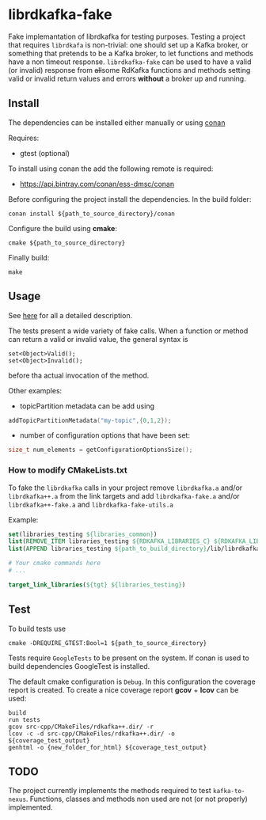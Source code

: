 # librdkafka-fake
Fake implemantation of librdkafka for testing purposes. 
Testing a project that requires ``librdkafa`` is non-trivial: one should set up a Kafka broker, or something that pretends to be a Kafka broker, to let functions and methods have a non timeout response. ``librdkafka-fake`` can be used to have a valid (or invalid) response from ~~all~~some RdKafka functions and methods setting valid or invalid return values and errors **without** a broker up and running.

## Install

The dependencies can be installed either manually or using [conan](https://www.conan.io/)

Requires:
- gtest (optional)

To install using conan the add the following remote is required:
- https://api.bintray.com/conan/ess-dmsc/conan

Before configuring the project install the dependencies. In the build folder:

``conan install ${path_to_source_directory}/conan``

Configure the build using **cmake**:

``cmake ${path_to_source_directory}``

Finally build:

``make``

## Usage

See [here](USAGE.md) for all a detailed description.

The tests present a wide variety of fake calls. When a function or method can return a valid or invalid value, the general syntax is

```
set<Object>Valid();
set<Object>Invalid();
```

before tha actual invocation of the method.

Other examples:

- topicPartition metadata can be add using

```c++
addTopicPartitionMetadata("my-topic",{0,1,2});
```

- number of configuration options that have been set:

```c++
size_t num_elements = getConfigurationOptionsSize();
```

### How to modify CMakeLists.txt

To fake the ``librdkafka`` calls in your project remove ``librdkafka.a`` and/or ``librdkafka++.a`` from the link targets and add ``librdkafka-fake.a`` and/or ``librdkafka++-fake.a`` and ``librdkafka-fake-utils.a``

Example:

```cmake
set(libraries_testing ${libraries_common})
list(REMOVE_ITEM libraries_testing ${RDKAFKA_LIBRARIES_C} ${RDKAFKA_LIBRARIES_CXX})
list(APPEND libraries_testing ${path_to_build_directory}/lib/librdkafka-fake.a ${path_to_build_directory}/lib/librdkafka++-fake.a ${path_to_build_directory}/lib/librdkafka-fake-utils.a)

# Your cmake commands here
# ...

target_link_libraries(${tgt} ${libraries_testing})
```

## Test

To build tests use

``cmake -DREQUIRE_GTEST:Bool=1 ${path_to_source_directory}``

Tests require ``GoogleTests`` to be present on the system. If conan is used to build dependencies GoogleTest is installed.

The default cmake configuration is ``Debug``. In this configuration the coverage report is created. To create a nice coverage report **gcov** + **lcov** can be used:

```
build
run tests
gcov src-cpp/CMakeFiles/rdkafka++.dir/ -r
lcov -c -d src-cpp/CMakeFiles/rdkafka++.dir/ -o ${coverage_test_output}
genhtml -o {new_folder_for_html} ${coverage_test_output}

```

## TODO

The project currently implements the methods required to test ``kafka-to-nexus``. Functions, classes and methods non used are not (or not properly) implemented.

